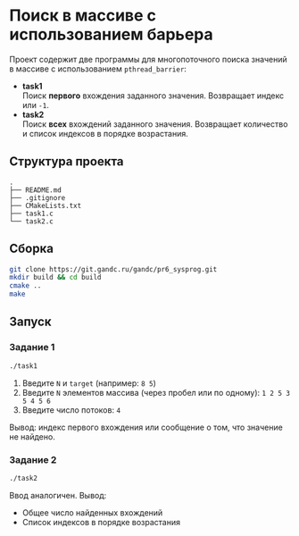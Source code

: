 # Поиск в массиве с использованием барьера

Проект содержит две программы для многопоточного поиска значений в массиве с использованием `pthread_barrier`:

- **task1**  
  Поиск **первого** вхождения заданного значения. Возвращает индекс или `-1`.
- **task2**  
  Поиск **всех** вхождений заданного значения. Возвращает количество и список индексов в порядке возрастания.

## Структура проекта

```
.
├── README.md
├── .gitignore
├── CMakeLists.txt
├── task1.c
└── task2.c
```

## Сборка

```bash
git clone https://git.gandc.ru/gandc/pr6_sysprog.git
mkdir build && cd build
cmake ..
make
```

## Запуск

### Задание 1

```bash
./task1
```

1. Введите `N` и `target` (например: `8 5`)
2. Введите `N` элементов массива (через пробел или по одному): `1 2 5 3 5 4 5 6`
3. Введите число потоков: `4`

Вывод: индекс первого вхождения или сообщение о том, что значение не найдено.

### Задание 2

```bash
./task2
```

Ввод аналогичен. Вывод:
- Общее число найденных вхождений
- Список индексов в порядке возрастания

